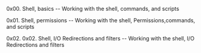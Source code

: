 0x00. Shell, basics -- Working with the shell, commands, and scripts

0x01. Shell, permissions -- Working with the shell, Permissions,commands, and scripts

0x02. 0x02. Shell, I/O Redirections and filters -- Working with the shell, I/O Redirections and filters


